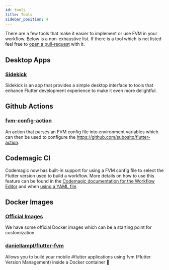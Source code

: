 ```yaml
---
id: tools
title: Tools
sidebar_position: 4
---
```


There are a few tools that make it easier to implement or use FVM in your workflow. Below is a non-exhaustive list. If there is a tool which is not listed feel free to [open a pull-request](https://github.com/leoafarias/fvm/pulls) with it.

## Desktop Apps

### [Sidekick](https://github.com/leoafarias/sidekick)

Sidekick is an app that provides a simple desktop interface to tools that enhance Flutter development experience to make it even more delightful.

## Github Actions

### [fvm-config-action](https://github.com/kuhnroyal/flutter-fvm-config-action)

An action that parses an FVM config file into environment variables which can then be used to configure the https://github.com/subosito/flutter-action.

## Codemagic CI

Codemagic now has built-in support for using a FVM config file to select the Flutter version used to build a workflow. More details on how to use this feature can be found in the [Codemagic documentation for the Workflow Editor](https://docs.codemagic.io/flutter-configuration/flutter-projects/#setting-the-flutter-version) and when [using a YAML file](https://docs.codemagic.io/yaml-quick-start/building-a-flutter-app/#setting-the-flutter-version).

## Docker Images

### [Official Images](https://github.com/leoafarias/fvm/tree/main/.docker)

We have some official Docker images which can be a starting point for customization.

### [daniellampl/flutter-fvm](https://hub.docker.com/r/daniellampl/flutter-fvm)

Allows you to build your mobile #flutter applications using fvm (Flutter Version Management) inside a Docker container 🐳
